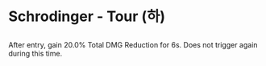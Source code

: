 # Schrodinger - Tour (하)

##

After entry, gain 20.0% Total DMG Reduction for 6s. Does not trigger again during this time.
